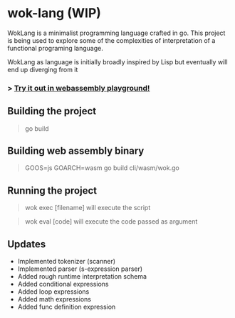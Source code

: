 # wok-lang (WIP)

WokLang is a minimalist programming language crafted in go.
This project is being used to explore some of the complexities of
interpretation of a functional programing language.

WokLang as language is initially broadly inspired by Lisp but eventually will
end up diverging from it

### > [Try it out in webassembly playground!](https://eugenioenko.github.io/wok-lang/)

## Building the project

> go build

## Building web assembly binary

> GOOS=js GOARCH=wasm go build cli/wasm/wok.go

## Running the project

> wok exec [filename] will execute the script

> wok eval [code] will execute the code passed as argument

## Updates

- Implemented tokenizer (scanner)
- Implemented parser (s-expression parser)
- Added rough runtime interpretation schema
- Added conditional expressions
- Added loop expressions
- Added math expressions
- Added func definition expression

